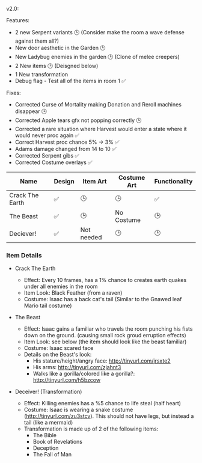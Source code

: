 v2.0:

Features:
* 2 new Serpent variants :clock3: (Consider make the room a wave defense against them all?)
* New door aesthetic in the Garden :clock3:
* New Ladybug enemies in the garden :clock3: (Clone of melee creepers)
* 2 New items :clock3: (Deisgned below)
* 1 New transformation
* Debug flag - Test all of the items in room 1 :white_check_mark:
 
Fixes:
* Corrected Curse of Mortality making Donation and Reroll machines disappear :clock3:
* Corrected Apple tears gfx not popping correctly :clock3:
* Corrected a rare situation where Harvest would enter a state where it would never proc again :white_check_mark:
* Correct Harvest proc chance 5% -> 3% :white_check_mark:
* Adams damage changed from 14 to 10 :white_check_mark:
* Corrected Serpent gibs :white_check_mark:
* Corrected Costume overlays :white_check_mark:


|Name|Design|Item Art|Costume Art|Functionality|
|---|---|---|---|---|
|Crack The Earth|:white_check_mark:|:clock3:|:clock3:|:white_check_mark:|
|The Beast|:white_check_mark:|:clock3:|No Costume|:clock3:|
|Deciever!|:white_check_mark:|Not needed|:clock3:|:clock3:|


### Item Details
 * Crack The Earth
   * Effect: Every 10 frames, has a 1% chance to creates earth quakes under all enemies in the room
   * Item Look: Black Feather (from a raven)
   * Costume: Isaac has a back cat's tail (Similar to the Gnawed leaf Mario tail costume)

 * The Beast
   * Effect: Isaac gains a familiar who travels the room punching his fists down on the ground. (causing small rock groud erruption effects)
   * Item Look: see below (the item should look like the beast familiar)
   * Costume: Isaac scared face
   * Details on the Beast's look: 
     * His stature/height/angry face: http://tinyurl.com/jrsxte2
     * His arms: http://tinyurl.com/zjahnt3
     * Walks like a gorilla/colored like a gorilla?: http://tinyurl.com/h5bzcow

 * Deceiver! (Transformation)
   * Effect: Killing enemies has a %5 chance to life steal (half heart)
   * Costume: Isaac is wearing a snake costume (http://tinyurl.com/zu3stcv).  This should not have legs, but instead a tail (like a mermaid)
   * Transformation is made up of 2 of the following items:
     * The Bible
     * Book of Revelations
     * Deception
     * The Fall of Man
